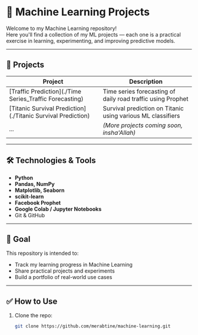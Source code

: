 # 🧠 Machine Learning Projects

Welcome to my Machine Learning repository!  
Here you'll find a collection of my ML projects — each one is a practical exercise in learning, experimenting, and improving predictive models.

---

## 📁 Projects

| Project | Description |
|--------|-------------|
| [Traffic Prediction](./Time Series_Traffic Forecasting) | Time series forecasting of daily road traffic using Prophet |
| [Titanic Survival Prediction](./Titanic Survival Prediction) | Survival prediction on Titanic using various ML classifiers |
| ...     | *(More projects coming soon, insha'Allah)* |

---

## 🛠️ Technologies & Tools

- **Python**
- **Pandas, NumPy**
- **Matplotlib, Seaborn**
- **scikit-learn**
- **Facebook Prophet**
- **Google Colab / Jupyter Notebooks**
- Git & GitHub

---

## 📌 Goal

This repository is intended to:
- Track my learning progress in Machine Learning
- Share practical projects and experiments
- Build a portfolio of real-world use cases

---

## ✅ How to Use

1. Clone the repo:
   ```bash
   git clone https://github.com/merabtine/machine-learning.git
